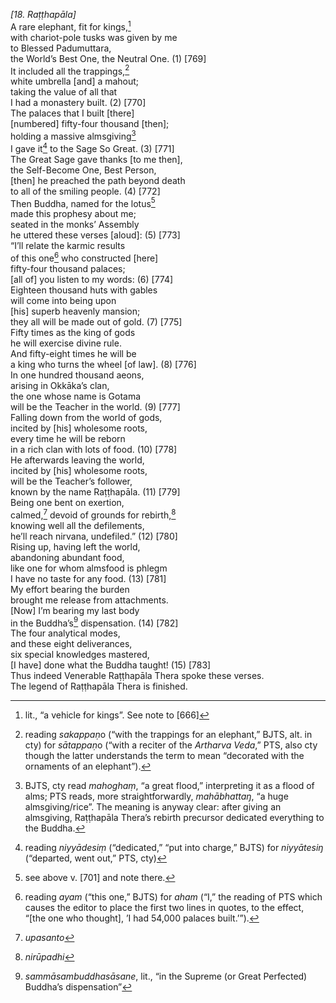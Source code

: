 *\[18. Raṭṭhapāla\]*  
A rare elephant, fit for kings,[^1]  
with chariot-pole tusks was given by me  
to Blessed Padumuttara,  
the World’s Best One, the Neutral One. (1) \[769\]  
It included all the trappings,[^2]  
white umbrella \[and\] a mahout;  
taking the value of all that  
I had a monastery built. (2) \[770\]  
The palaces that I built \[there\]  
\[numbered\] fifty-four thousand \[then\];  
holding a massive almsgiving[^3]  
I gave it[^4] to the Sage So Great. (3) \[771\]  
The Great Sage gave thanks \[to me then\],  
the Self-Become One, Best Person,  
\[then\] he preached the path beyond death  
to all of the smiling people. (4) \[772\]  
Then Buddha, named for the lotus[^5]  
made this prophesy about me;  
seated in the monks’ Assembly  
he uttered these verses \[aloud\]: (5) \[773\]  
“I’ll relate the karmic results  
of this one[^6] who constructed \[here\]  
fifty-four thousand palaces;  
\[all of\] you listen to my words: (6) \[774\]  
Eighteen thousand huts with gables  
will come into being upon  
\[his\] superb heavenly mansion;  
they all will be made out of gold. (7) \[775\]  
Fifty times as the king of gods  
he will exercise divine rule.  
And fifty-eight times he will be  
a king who turns the wheel \[of law\]. (8) \[776\]  
In one hundred thousand aeons,  
arising in Okkāka’s clan,  
the one whose name is Gotama  
will be the Teacher in the world. (9) \[777\]  
Falling down from the world of gods,  
incited by \[his\] wholesome roots,  
every time he will be reborn  
in a rich clan with lots of food. (10) \[778\]  
He afterwards leaving the world,  
incited by \[his\] wholesome roots,  
will be the Teacher’s follower,  
known by the name Raṭṭhapāla. (11) \[779\]  
Being one bent on exertion,  
calmed,[^7] devoid of grounds for rebirth,[^8]  
knowing well all the defilements,  
he’ll reach nirvana, undefiled.” (12) \[780\]  
Rising up, having left the world,  
abandoning abundant food,  
like one for whom almsfood is phlegm  
I have no taste for any food. (13) \[781\]  
My effort bearing the burden  
brought me release from attachments.  
\[Now\] I’m bearing my last body  
in the Buddha’s[^9] dispensation. (14) \[782\]  
The four analytical modes,  
and these eight deliverances,  
six special knowledges mastered,  
\[I have\] done what the Buddha taught! (15) \[783\]  
Thus indeed Venerable Raṭṭhapāla Thera spoke these verses.  
The legend of Raṭṭhapāla Thera is finished.  
[^1]: lit., “a vehicle for kings”. See note to \[666\]  
[^2]: reading *sakappaṇ*o (“with the trappings for an elephant,” BJTS,
    alt. in cty) for *sātappaṇ*o (“with a reciter of the *Artharva
    Veda*,” PTS, also cty though the latter understands the term to mean
    “decorated with the ornaments of an elephant”).  
[^3]: BJTS, cty read *mahoghaṃ*, “a great flood,” interpreting it as a
    flood of alms; PTS reads, more straightforwardly, *mahābhattaŋ*, “a
    huge almsgiving/rice”. The meaning is anyway clear: after giving an
    almsgiving, Raṭṭhapāla Thera’s rebirth precursor dedicated
    everything to the Buddha.  
[^4]: reading *niyyādesiṃ* (“dedicated,” “put into charge,” BJTS) for
    *niyyātesiŋ* (“departed, went out,” PTS, cty)  
[^5]: see above v. \[701\] and note there.  
[^6]: reading *ayam* (“this one,” BJTS) for *aham* (“I,” the reading of
    PTS which causes the editor to place the first two lines in quotes,
    to the effect, “\[the one who thought\], ’I had 54,000 palaces
    built.’”).  
[^7]: *upasanto*  
[^8]: *nirūpadhi*  
[^9]: *sammāsambuddhasāsane*, lit., “in the Supreme (or Great Perfected)
    Buddha’s dispensation”
